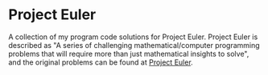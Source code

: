 # Project Euler

A collection of my program code solutions for Project Euler. Project Euler is described as "A series of challenging mathematical/computer programming problems that will require more than just mathematical insights to solve", and the original problems can be found at [Project Euler](https://projecteuler.net/archives).